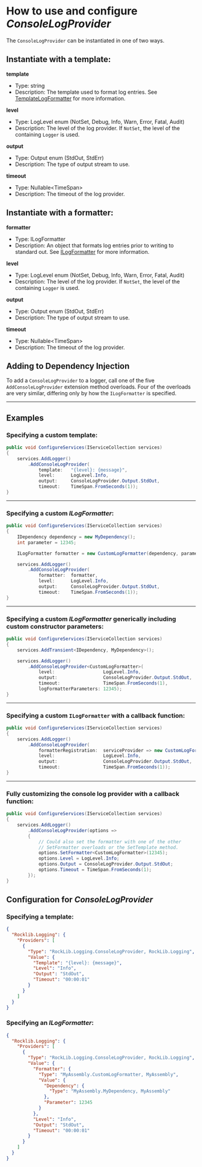 # How to use and configure _ConsoleLogProvider_

The `ConsoleLogProvider` can be instantiated in one of two ways.

## Instantiate with a template:

**template**
  - Type: string
  - Description: The template used to format log entries. See [TemplateLogFormatter](Formatting.md#template) for more information.

**level**
  - Type: LogLevel enum (NotSet, Debug, Info, Warn, Error, Fatal, Audit)
  - Description: The level of the log provider. If `NotSet`, the level of the containing `Logger` is used.

**output**
  - Type: Output enum (StdOut, StdErr)
  - Description: The type of output stream to use.

**timeout**
  - Type: Nullable\<TimeSpan\>
  - Description: The timeout of the log provider.

## Instantiate with a formatter:

**formatter**
  - Type: ILogFormatter
  - Description: An object that formats log entries prior to writing to standard out. See [ILogFormatter](Formatting.md#ilogformatter) for more information.

**level**
  - Type: LogLevel enum (NotSet, Debug, Info, Warn, Error, Fatal, Audit)
  - Description: The level of the log provider. If `NotSet`, the level of the containing `Logger` is used.

**output**
  - Type: Output enum (StdOut, StdErr)
  - Description: The type of output stream to use.

**timeout**
  - Type: Nullable\<TimeSpan\>
  - Description: The timeout of the log provider.

## Adding to Dependency Injection

To add a `ConsoleLogProvider` to a logger, call one of the five `AddConsoleLogProvider` extension method overloads. Four of the overloads are very similar, differing only by how the `ILogFormatter` is specified.

---

## Examples

### Specifying a custom template:

```csharp
public void ConfigureServices(IServiceCollection services)
{
    services.AddLogger()
        .AddConsoleLogProvider(
            template:   "{level}: {message}",
            level:      LogLevel.Info,
            output:     ConsoleLogProvider.Output.StdOut,
            timeout:    TimeSpan.FromSeconds(1));
}
```
---

### Specifying a custom _ILogFormatter_:

```csharp
public void ConfigureServices(IServiceCollection services)
{
    IDependency dependency = new MyDependency();
    int parameter = 12345;

    ILogFormatter formatter = new CustomLogFormatter(dependency, parameter);

    services.AddLogger()
        .AddConsoleLogProvider(
            formatter:  formatter,
            level:      LogLevel.Info,
            output:     ConsoleLogProvider.Output.StdOut,
            timeout:    TimeSpan.FromSeconds(1));
}
```
---

### Specifying a custom _ILogFormatter_ generically including custom constructor parameters:

```csharp
public void ConfigureServices(IServiceCollection services)
{
    services.AddTransient<IDependency, MyDependency>();

    services.AddLogger()
        .AddConsoleLogProvider<CustomLogFormatter>(
            level:                  LogLevel.Info,
            output:                 ConsoleLogProvider.Output.StdOut,
            timeout:                TimeSpan.FromSeconds(1),
            logFormatterParameters: 12345);
}
```
---

### Specifying a custom `ILogFormatter` with a callback function:

```csharp
public void ConfigureServices(IServiceCollection services)
{
    services.AddLogger()
        .AddConsoleLogProvider(
            formatterRegistration:  serviceProvider => new CustomLogFormatter(new MyDependency(), 12345),
            level:                  LogLevel.Info,
            output:                 ConsoleLogProvider.Output.StdOut,
            timeout:                TimeSpan.FromSeconds(1));
}
```
---

### Fully customizing the console log provider with a callback function:
```csharp
public void ConfigureServices(IServiceCollection services)
{
    services.AddLogger()
        .AddConsoleLogProvider(options =>
        {
            // Could also set the formatter with one of the other
            // SetFormatter overloads or the SetTemplate method.
            options.SetFormatter<CustomLogFormatter>(12345);
            options.Level = LogLevel.Info;
            options.Output = ConsoleLogProvider.Output.StdOut;
            options.Timeout = TimeSpan.FromSeconds(1);
        });
}
```

## Configuration for _ConsoleLogProvider_

### Specifying a template:

```json
{
  "Rocklib.Logging": {
    "Providers": [
      {
        "Type": "RockLib.Logging.ConsoleLogProvider, RockLib.Logging",
        "Value": {
          "Template": "{level}: {message}",
          "Level": "Info",
          "Output": "StdOut",
          "Timeout": "00:00:01"
        }
      }
    ]
  }
}
```

### Specifying an _ILogFormatter_:

```json
{
  "Rocklib.Logging": {
    "Providers": [
      {
        "Type": "RockLib.Logging.ConsoleLogProvider, RockLib.Logging",
        "Value": {
          "Formatter": {
            "Type": "MyAssembly.CustomLogFormatter, MyAssembly",
            "Value": {
              "Dependency": {
                "Type": "MyAssembly.MyDependency, MyAssembly"
              },
              "Parameter": 12345
            }
          },
          "Level": "Info",
          "Output": "StdOut",
          "Timeout": "00:00:01"
        }
      }
    ]
  }
}
```
